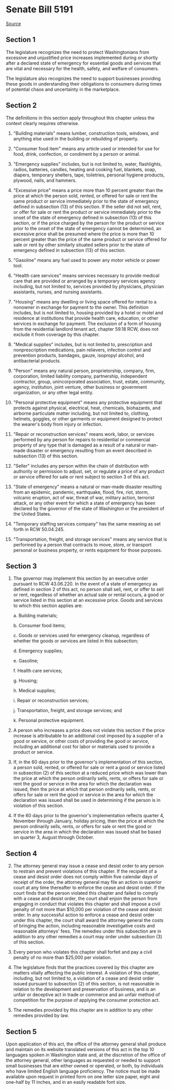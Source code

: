# Senate Bill 5191

[Source](http://lawfilesext.leg.wa.gov/biennium/2021-22/Xml/Bills/Senate%20Bills/5191.xml)
## Section 1
The legislature recognizes the need to protect Washingtonians from excessive and unjustified price increases implemented during or shortly after a declared state of emergency for essential goods and services that are vital and necessary for the health, safety, and welfare of consumers.

The legislature also recognizes the need to support businesses providing these goods in understanding their obligations to consumers during times of potential chaos and uncertainty in the marketplace.


## Section 2
The definitions in this section apply throughout this chapter unless the context clearly requires otherwise.

1. "Building materials" means lumber, construction tools, windows, and anything else used in the building or rebuilding of property.

2. "Consumer food item" means any article used or intended for use for food, drink, confection, or condiment by a person or animal.

3. "Emergency supplies" includes, but is not limited to, water, flashlights, radios, batteries, candles, heating and cooking fuel, blankets, soap, diapers, temporary shelters, tape, toiletries, personal hygiene products, plywood, nails, and hammers.

4. "Excessive price" means a price more than 10 percent greater than the price at which the person sold, rented, or offered for sale or rent the same product or service immediately prior to the state of emergency defined in subsection (13) of this section. If the seller did not sell, rent, or offer for sale or rent the product or service immediately prior to the onset of the state of emergency defined in subsection (13) of this section, or if the price charged by the person for the product or service prior to the onset of the state of emergency cannot be determined, an excessive price shall be presumed where the price is more than 10 percent greater than the price of the same product or service offered for sale or rent by other similarly situated sellers prior to the state of emergency defined in subsection (13) of this section.

5. "Gasoline" means any fuel used to power any motor vehicle or power tool.

6. "Health care services" means services necessary to provide medical care that are provided or arranged by a temporary services agency including, but not limited to, services provided by physicians, physician assistants, nurses, and nursing assistants.

7. "Housing" means any dwelling or living space offered for rental to a nonowner in exchange for payment to the owner. This definition includes, but is not limited to, housing provided by a hotel or motel and residence at institutions that provide health care, education, or other services in exchange for payment. The exclusion of a form of housing from the residential landlord tenant act, chapter 59.18 RCW, does not exclude it from coverage by this chapter.

8. "Medical supplies" includes, but is not limited to, prescription and nonprescription medications, pain relievers, infection control and prevention products, bandages, gauze, isopropyl alcohol, and antibacterial products.

9. "Person" means any natural person, proprietorship, company, firm, corporation, limited liability company, partnership, independent contractor, group, unincorporated association, trust, estate, community, agency, institution, joint venture, other business or government organization, or any other legal entity.

10. "Personal protective equipment" means any protective equipment that protects against physical, electrical, heat, chemicals, biohazards, and airborne particulate matter including, but not limited to, clothing, helmets, goggles, or other garments or equipment designed to protect the wearer's body from injury or infection.

11. "Repair or reconstruction services" means work, labor, or services performed by any person for repairs to residential or commercial property of any type that is damaged as a result of a natural or man-made disaster or emergency resulting from an event described in subsection (13) of this section.

12. "Seller" includes any person within the chain of distribution with authority or permission to adjust, set, or regulate a price of any product or service offered for sale or rent subject to section 3 of this act.

13. "State of emergency" means a natural or man-made disaster resulting from an epidemic, pandemic, earthquake, flood, fire, riot, storm, volcanic eruption, act of war, threat of war, military action, terrorist attack, or any other event for which a state of emergency has been declared by the governor of the state of Washington or the president of the United States.

14. "Temporary staffing services company" has the same meaning as set forth in RCW 50.04.245.

15. "Transportation, freight, and storage services" means any service that is performed by a person that contracts to move, store, or transport personal or business property, or rents equipment for those purposes.


## Section 3
1. The governor may implement this section by an executive order pursuant to RCW 43.06.220. In the event of a state of emergency as defined in section 2 of this act, no person shall sell, rent, or offer to sell or rent, regardless of whether an actual sale or rental occurs, a good or service listed in this section at an excessive price. Goods and services to which this section applies are:

    a. Building materials;

    b. Consumer food items;

    c. Goods or services used for emergency cleanup, regardless of whether the goods or services are listed in this subsection;

    d. Emergency supplies;

    e. Gasoline;

    f. Health care services;

    g. Housing;

    h. Medical supplies;

    i. Repair or reconstruction services;

    j. Transportation, freight, and storage services; and

    k. Personal protective equipment.

2. A person who increases a price does not violate this section if the price increase is attributable to an additional cost imposed by a supplier of a good or service, or other costs of providing the good or service, including an additional cost for labor or materials used to provide a product or service.

3. If, in the 60 days prior to the governor's implementation of this section, a person sold, rented, or offered for sale or rent a good or service listed in subsection (2) of this section at a reduced price which was lower than the price at which the person ordinarily sells, rents, or offers for sale or rent the good or service in the area for which the declaration was issued, then the price at which that person ordinarily sells, rents, or offers for sale or rent the good or service in the area for which the declaration was issued shall be used in determining if the person is in violation of this section.

4. If the 60 days prior to the governor's implementation reflects quarter 4, November through January, holiday pricing, then the price at which the person ordinarily sells, rents, or offers for sale or rent the good or service in the area in which the declaration was issued shall be based on quarter 3, August through October.


## Section 4
2. The attorney general may issue a cease and desist order to any person to restrain and prevent violations of this chapter. If the recipient of a cease and desist order does not comply within five calendar days of receipt of the order, the attorney general may file an action in superior court at any time thereafter to enforce the cease and desist order. If the court finds that the person violated this chapter and failed to comply with a cease and desist order, the court shall enjoin the person from engaging in conduct that violates this chapter and shall impose a civil penalty of not more than $10,000 per violation of the cease and desist order. In any successful action to enforce a cease and desist order under this chapter, the court shall award the attorney general the costs of bringing the action, including reasonable investigative costs and reasonable attorneys' fees. The remedies under this subsection are in addition to any other remedies a court may order under subsection (3) of this section.

3. Every person who violates this chapter shall forfeit and pay a civil penalty of no more than $25,000 per violation.

4. The legislature finds that the practices covered by this chapter are matters vitally affecting the public interest. A violation of this chapter, including, but not limited to, a violation of a cease and desist order issued pursuant to subsection (2) of this section, is not reasonable in relation to the development and preservation of business, and is an unfair or deceptive act in trade or commerce and an unfair method of competition for the purpose of applying the consumer protection act.

5. The remedies provided by this chapter are in addition to any other remedies provided by law.


## Section 5
Upon application of this act, the office of the attorney general shall produce and maintain on its website translated versions of this act in the top 10 languages spoken in Washington state and, at the discretion of the office of the attorney general, other languages as requested or needed to support small businesses that are either owned or operated, or both, by individuals who have limited English language proficiency. The notice must be made available upon request in printed form on one letter size paper, eight and one-half by 11 inches, and in an easily readable font size.


